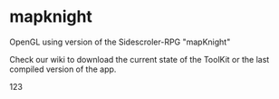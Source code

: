 # mapknight
OpenGL using version of the Sidescroler-RPG "mapKnight"

Check our wiki to download the current state of the ToolKit or the last compiled version of the app.

<html>
<head></head>
<body>123</body>
</html>
